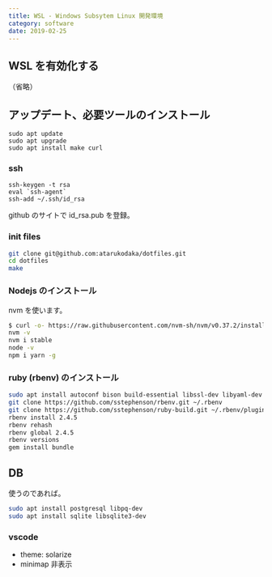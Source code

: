 ```yaml
---
title: WSL - Windows Subsytem Linux 開発環境
category: software
date: 2019-02-25
---
```


## WSL を有効化する
（省略）


## アップデート、必要ツールのインストール
```
sudo apt update
sudo apt upgrade
sudo apt install make curl
```

### ssh
```
ssh-keygen -t rsa
eval `ssh-agent`
ssh-add ~/.ssh/id_rsa
```

github のサイトで id_rsa.pub を登録。

### init files
```sh
git clone git@github.com:atarukodaka/dotfiles.git
cd dotfiles
make
```

### Nodejs のインストール
nvm を使います。

```sh
$ curl -o- https://raw.githubusercontent.com/nvm-sh/nvm/v0.37.2/install.sh | bash
nvm -v
nvm i stable
node -v
npm i yarn -g
```

### ruby (rbenv) のインストール
```sh
sudo apt install autoconf bison build-essential libssl-dev libyaml-dev libreadline6-dev zlib1g-dev libncurses5-dev libffi-dev libgdbm5 libgdbm-dev
git clone https://github.com/sstephenson/rbenv.git ~/.rbenv
git clone https://github.com/sstephenson/ruby-build.git ~/.rbenv/plugins/ruby-build
rbenv install 2.4.5
rbenv rehash
rbenv global 2.4.5
rbenv versions
gem install bundle
```

## DB

使うのであれば。

```sh
sudo apt install postgresql libpq-dev
sudo apt install sqlite libsqlite3-dev
```

### vscode

- theme: solarize
- minimap 非表示
